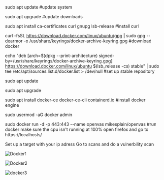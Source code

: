 sudo apt update     #update system

sudo apt upgrade    #update downloads

sudo apt install ca-certificates curl gnupg lsb-release     #install curl

curl -fsSL https://download.docker.com/linux/ubuntu/gpg | sudo gpg --dearmor -o /usr/share/keyrings/docker-archive-keyring.gpg      #download docker

echo "deb [arch=$(dpkg --print-architecture) signed-by=/usr/share/keyrings/docker-archive-keyring.gpg] https://download.docker.com/linux/ubuntu $(lsb_release -cs) stable" | sudo tee /etc/apt/sources.list.d/docker.list > /dev/null     #set up stable repository

sudo apt update

sudo apt upgrade

sudo apt install docker-ce docker-ce-cli containerd.io     #install docker engine 

sudo usermod -aG docker admin

sudo docker run -d -p 443:443 --name openvas mikesplain/openvas   #run docker
make sure the cpu isn't running at 100%
open firefox and go to https://localhosts/

Set up a target with your ip adress
Go to scans and do a vulnerbility scan

 
 ![Docker1](https://user-images.githubusercontent.com/45412924/142095891-5e4b8192-7e74-498c-b640-d449ab6e7cb6.PNG)

![Docker2](https://user-images.githubusercontent.com/45412924/142095924-54ce44e4-77f0-442b-b45c-b0e2f4ba28bd.PNG)

![docker3](https://user-images.githubusercontent.com/45412924/142096026-105762b2-c7d6-4210-a572-d2917790c7dd.PNG)

